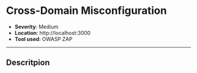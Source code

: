 # Cross-Domain Misconfiguration

- **Severity**: Medium
- **Location**: http://localhost:3000
- **Tool used**: OWASP ZAP

---

## Descritpion 

